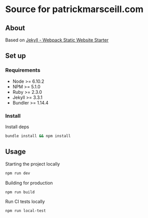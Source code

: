 # Source for patrickmarsceill.com

## About

Based on [Jekyll - Webpack Static Website Starter](https://github.com/carsonjones/jekyll-webpack-boilerplate)

## Set up

### Requirements
- Node    >= 6.10.2
- NPM     >= 5.1.0
- Ruby    >= 2.3.0
- Jekyll  >= 3.3.1
- Bundler >= 1.14.4

### Install

Install deps

```bash
bundle install && npm install
```

## Usage

Starting the project locally
```bash
npm run dev
```

Building for production
```bash
npm run build
```

Run CI tests locally
```bash
npm run local-test
```
